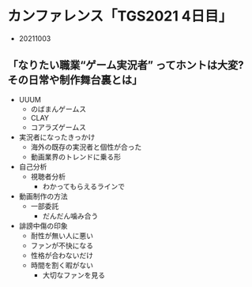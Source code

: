 
# カンファレンス「TGS2021 4日目」
- 20211003

## 「なりたい職業“ゲーム実況者” ってホントは大変? その日常や制作舞台裏とは」
- UUUM
    - のばまんゲームス
    - CLAY
    - コアラズゲームス
- 実況者になったきっかけ
    - 海外の既存の実況者と個性が合った
    - 動画業界のトレンドに乗る形
- 自己分析
    - 視聴者分析
        - わかってもらえるラインで
- 動画制作の方法
    - 一部委託
        - だんだん噛み合う
- 誹謗中傷の印象
    - 耐性が無い人に悪い
    - ファンが不快になる
    - 性格が合わないだけ
    - 時間を割く暇がない
        - 大切なファンを見る
